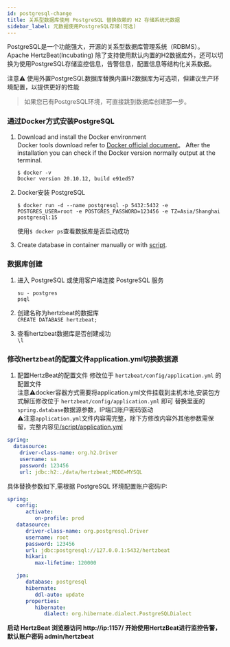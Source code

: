 ```yaml
---
id: postgresql-change
title: 关系型数据库使用 PostgreSQL 替换依赖的 H2 存储系统元数据
sidebar_label: 元数据使用PostgreSQL存储(可选)
---
```

PostgreSQL是一个功能强大，开源的关系型数据库管理系统（RDBMS）。Apache HertzBeat(Incubating) 除了支持使用默认内置的H2数据库外，还可以切换为使用PostgreSQL存储监控信息，告警信息，配置信息等结构化关系数据。  

注意⚠️ 使用外置PostgreSQL数据库替换内置H2数据库为可选项，但建议生产环境配置，以提供更好的性能

> 如果您已有PostgreSQL环境，可直接跳到数据库创建那一步。  


### 通过Docker方式安装PostgreSQL    

1. Download and install the Docker environment   
   Docker tools download refer to [Docker official document](https://docs.docker.com/get-docker/)。
   After the installation you can check if the Docker version normally output at the terminal.
   ```
   $ docker -v
   Docker version 20.10.12, build e91ed57
   ```
   
2. Docker安装 PostgreSQL
   ```
   $ docker run -d --name postgresql -p 5432:5432 -e POSTGRES_USER=root -e POSTGRES_PASSWORD=123456 -e TZ=Asia/Shanghai postgresql:15       
   ```
   使用```$ docker ps```查看数据库是否启动成功

3. Create database in container manually or with [script](https://github.com/apache/hertzbeat/tree/master/script/docker-compose/hertzbeat-postgresql-iotdb/conf/sql/schema.sql).

### 数据库创建  

1. 进入 PostgreSQL 或使用客户端连接 PostgreSQL 服务 
   ```
   su - postgres
   psql
   ```
   
2. 创建名称为hertzbeat的数据库    
   `CREATE DATABASE hertzbeat;`

3. 查看hertzbeat数据库是否创建成功  
   `\l`

### 修改hertzbeat的配置文件application.yml切换数据源

1. 配置HertzBeat的配置文件
   修改位于 `hertzbeat/config/application.yml` 的配置文件   
   注意⚠️docker容器方式需要将application.yml文件挂载到主机本地,安装包方式解压修改位于 `hertzbeat/config/application.yml` 即可
   替换里面的`spring.database`数据源参数，IP端口账户密码驱动   
   ⚠️注意`application.yml`文件内容需完整，除下方修改内容外其他参数需保留，完整内容见[/script/application.yml](https://gitee.com/hertzbeat/hertzbeat/raw/master/script/application.yml)

```yaml
spring:
  datasource:
    driver-class-name: org.h2.Driver
    username: sa
    password: 123456
    url: jdbc:h2:./data/hertzbeat;MODE=MYSQL
```
具体替换参数如下,需根据 PostgreSQL 环境配置账户密码IP:
```yaml
spring:
   config:
      activate:
         on-profile: prod
   datasource:
      driver-class-name: org.postgresql.Driver
      username: root
      password: 123456
      url: jdbc:postgresql://127.0.0.1:5432/hertzbeat
      hikari:
         max-lifetime: 120000

   jpa:
      database: postgresql
      hibernate:
         ddl-auto: update
      properties:
         hibernate:
            dialect: org.hibernate.dialect.PostgreSQLDialect
```

**启动 HertzBeat 浏览器访问 http://ip:1157/ 开始使用HertzBeat进行监控告警，默认账户密码 admin/hertzbeat**  
